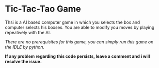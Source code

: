 # Tic-Tac-Tao Game

Thsi is a AI based computer game in which you selects the box and computer selects his boxses. You are able to modify you moves by playing repeatively with the AI.

_There are no prerequisites for this game, you can simply run this game on the IDLE by python._

**If any problem regarding this code persists, leave a comment and i will resolve the issue.**